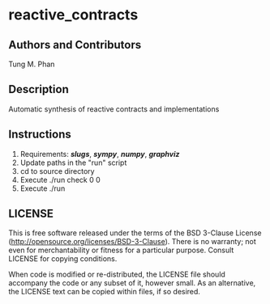 # reactive_contracts
## Authors and Contributors
Tung M. Phan<br />
## Description
Automatic synthesis of reactive contracts and implementations
## Instructions
1. Requirements: ***slugs***, ***sympy***, ***numpy***, ***graphviz***
2. Update paths in the "run" script
3. cd to source directory
4. Execute ./run check 0 0
5. Execute ./run

## LICENSE
This is free software released under the terms of the BSD 3-Clause License
(http://opensource.org/licenses/BSD-3-Clause).  There is no warranty; not even
for merchantability or fitness for a particular purpose.  Consult LICENSE for
copying conditions. <br />

When code is modified or re-distributed, the LICENSE file should accompany the
code or any subset of it, however small.  As an alternative, the LICENSE text
can be copied within files, if so desired. <br />
